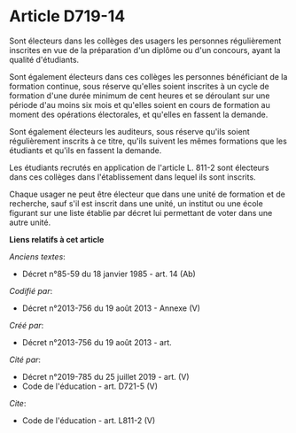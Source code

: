 # Article D719-14

Sont électeurs dans les collèges des usagers les personnes régulièrement inscrites en vue de la préparation d'un diplôme ou
d'un concours, ayant la qualité d'étudiants. 

Sont également électeurs dans ces collèges les personnes bénéficiant de la formation continue, sous réserve qu'elles soient
inscrites à un cycle de formation d'une durée minimum de cent heures et se déroulant sur une période d'au moins six mois et
qu'elles soient en cours de formation au moment des opérations électorales, et qu'elles en fassent la demande. 

Sont également électeurs les auditeurs, sous réserve qu'ils soient régulièrement inscrits à ce titre, qu'ils suivent les
mêmes formations que les étudiants et qu'ils en fassent la demande. 

Les étudiants recrutés en application de l'article L. 811-2 sont électeurs dans ces collèges dans l'établissement dans lequel
ils sont inscrits. 

Chaque usager ne peut être électeur que dans une unité de formation et de recherche, sauf s'il est inscrit dans une unité, un
institut ou une école figurant sur une liste établie par décret lui permettant de voter dans une autre unité.

**Liens relatifs à cet article**

_Anciens textes_:

  - Décret n°85-59 du 18 janvier 1985 - art. 14 (Ab)

_Codifié par_:

  - Décret n°2013-756 du 19 août 2013 -  Annexe (V)

_Créé par_:

  - Décret n°2013-756 du 19 août 2013 - art.

_Cité par_:

  - Décret n°2019-785 du 25 juillet 2019 - art. (V)
  - Code de l'éducation - art. D721-5 (V)

_Cite_:

  - Code de l'éducation - art. L811-2 (V)
